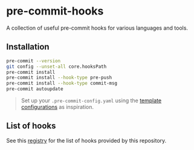 # pre-commit-hooks

A collection of useful pre-commit hooks for various languages and tools.

## Installation

```bash
pre-commit --version
git config --unset-all core.hooksPath
pre-commit install
pre-commit install --hook-type pre-push
pre-commit install --hook-type commit-msg
pre-commit autoupdate
```

> Set up your `.pre-commit-config.yaml` using the [template configurations](./config-templates) as inspiration.

## List of hooks

See this [registry](./.pre-commit-hooks.yaml) for the list of hooks provided by this repository.
